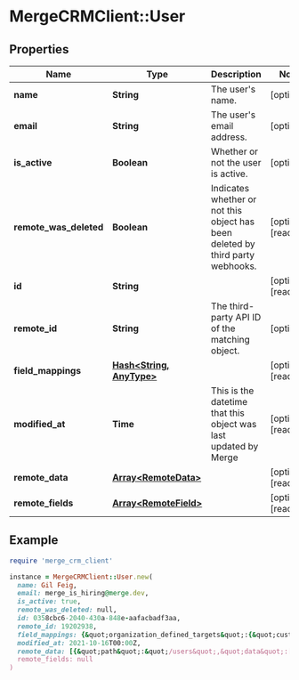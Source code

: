 # MergeCRMClient::User

## Properties

| Name | Type | Description | Notes |
| ---- | ---- | ----------- | ----- |
| **name** | **String** | The user&#39;s name. | [optional] |
| **email** | **String** | The user&#39;s email address. | [optional] |
| **is_active** | **Boolean** | Whether or not the user is active. | [optional] |
| **remote_was_deleted** | **Boolean** | Indicates whether or not this object has been deleted by third party webhooks. | [optional][readonly] |
| **id** | **String** |  | [optional][readonly] |
| **remote_id** | **String** | The third-party API ID of the matching object. | [optional] |
| **field_mappings** | [**Hash&lt;String, AnyType&gt;**](AnyType.md) |  | [optional][readonly] |
| **modified_at** | **Time** | This is the datetime that this object was last updated by Merge | [optional][readonly] |
| **remote_data** | [**Array&lt;RemoteData&gt;**](RemoteData.md) |  | [optional][readonly] |
| **remote_fields** | [**Array&lt;RemoteField&gt;**](RemoteField.md) |  | [optional][readonly] |

## Example

```ruby
require 'merge_crm_client'

instance = MergeCRMClient::User.new(
  name: Gil Feig,
  email: merge_is_hiring@merge.dev,
  is_active: true,
  remote_was_deleted: null,
  id: 0358cbc6-2040-430a-848e-aafacbadf3aa,
  remote_id: 19202938,
  field_mappings: {&quot;organization_defined_targets&quot;:{&quot;custom_key&quot;:&quot;custom_value&quot;},&quot;linked_account_defined_targets&quot;:{&quot;custom_key&quot;:&quot;custom_value&quot;}},
  modified_at: 2021-10-16T00:00Z,
  remote_data: [{&quot;path&quot;:&quot;/users&quot;,&quot;data&quot;:[&quot;Varies by platform&quot;]}],
  remote_fields: null
)
```

